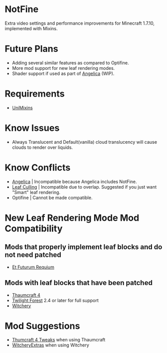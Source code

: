 # NotFine

Extra video settings and performance improvements for Minecraft 1.7.10, implemented with Mixins.

# Future Plans

- Adding several similar features as compared to Optifine.
- More mod support for new leaf rendering modes.
- Shader support if used as part of [Angelica](https://github.com/GTNewHorizons/Angelica) (WIP).

# Requirements

- [UniMixins](https://github.com/LegacyModdingMC/UniMixins)

# Know Issues

- Always Translucent and Default(vanilla) cloud translucency will cause clouds to render over liquids.

# Know Conflicts

- [Angelica](https://github.com/GTNewHorizons/Angelica) | Incompatible because Angelica includes NotFine.
- [Leaf Culling](https://modrinth.com/mod/leafculling) | Incompatible due to overlap. Suggested if you just want "Smart" leaf rendering.
- Optifine | Cannot be made compatible.

# New Leaf Rendering Mode Mod Compatibility

## Mods that properly implement leaf blocks and do not need patched

- [Et Futurum Requium](https://modrinth.com/mod/etfuturum)

## Mods with leaf blocks that have been patched

- [Thaumcraft 4](https://www.curseforge.com/minecraft/mc-mods/thaumcraft/files/2227552)
- [Twilight Forest](https://www.curseforge.com/minecraft/mc-mods/the-twilight-forest) 2.4 or later for full support
- [Witchery](https://www.curseforge.com/minecraft/mc-mods/witchery)

# Mod Suggestions
- [Thumcraft 4 Tweaks](https://modrinth.com/mod/tc4tweaks) when using Thaumcraft
- [WitcheryExtras](https://github.com/GTNewHorizons/WitcheryExtras) when using Witchery
